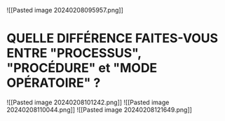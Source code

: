  ![[Pasted image 20240208095957.png]]
 # QUELLE DIFFÉRENCE FAITES-VOUS ENTRE "PROCESSUS", "PROCÉDURE" et "MODE OPÉRATOIRE" ?
 ![[Pasted image 20240208101242.png]]
 ![[Pasted image 20240208110044.png]]
 ![[Pasted image 20240208121649.png]]